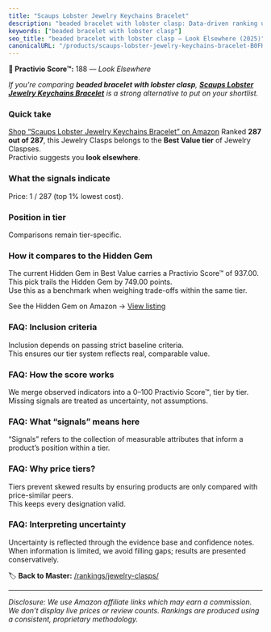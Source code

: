 ```yaml
---
title: "Scaups Lobster Jewelry Keychains Bracelet"
description: "beaded bracelet with lobster clasp: Data-driven ranking using the Practivio Score™. Positioned by quality, value, demand, findability, momentum."
keywords: ["beaded bracelet with lobster clasp"]
seo_title: "beaded bracelet with lobster clasp — Look Elsewhere (2025)"
canonicalURL: "/products/scaups-lobster-jewelry-keychains-bracelet-B0FH6RF68T/"
---
```


**🚫 Practivio Score™:** 188 — _Look Elsewhere_


*If you're comparing **beaded bracelet with lobster clasp**, **[Scaups Lobster Jewelry Keychains Bracelet](https://www.amazon.com/dp/B0FH6RF68T?tag=practivio-20)** is a strong alternative to put on your shortlist.*
### Quick take
[Shop “Scaups Lobster Jewelry Keychains Bracelet” on Amazon](https://www.amazon.com/dp/B0FH6RF68T?tag=practivio-20)
Ranked **287 out of 287**, this Jewelry Clasps belongs to the **Best Value tier** of Jewelry Claspses.  
Practivio suggests you **look elsewhere**.

### What the signals indicate
Price: 1 / 287 (top 1% lowest cost).  

### Position in tier
Comparisons remain tier-specific.

### How it compares to the Hidden Gem
The current Hidden Gem in Best Value carries a Practivio Score™ of 937.00.  
This pick trails the Hidden Gem by 749.00 points.  
Use this as a benchmark when weighing trade-offs within the same tier.  

See the Hidden Gem on Amazon → [View listing](https://www.amazon.com/dp/B07VH4JMMQ?tag=practivio-20)

### FAQ: Inclusion criteria
Inclusion depends on passing strict baseline criteria.  
This ensures our tier system reflects real, comparable value.

### FAQ: How the score works
We merge observed indicators into a 0–100 Practivio Score™, tier by tier.  
Missing signals are treated as uncertainty, not assumptions.

### FAQ: What “signals” means here
“Signals” refers to the collection of measurable attributes that inform a product’s position within a tier.

### FAQ: Why price tiers?
Tiers prevent skewed results by ensuring products are only compared with price-similar peers.  
This keeps every designation valid.

### FAQ: Interpreting uncertainty
Uncertainty is reflected through the evidence base and confidence notes.  
When information is limited, we avoid filling gaps; results are presented conservatively.


🏷️ **Back to Master:** [/rankings/jewelry-clasps/](/rankings/jewelry-clasps/)

---
_Disclosure: We use Amazon affiliate links which may earn a commission. We don’t display live prices or review counts. Rankings are produced using a consistent, proprietary methodology._
